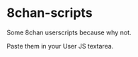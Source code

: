 8chan-scripts
=============

Some 8chan userscripts because why not.

Paste them in your User JS textarea.